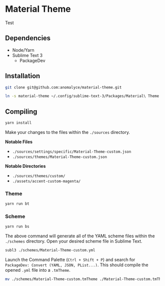 # Material Theme
Test

## Dependencies
+ Node/Yarn
+ Sublime Text 3
    + PackageDev

## Installation
```bash
git clone git@github.com:anomalyce/material-theme.git

ln -s material-theme ~/.config/sublime-text-3/Packages/Material\ Theme
```

## Compiling
```bash
yarn install
```

Make your changes to the files within the `./sources` directory.

**Notable Files**  
+ `./sources/settings/specific/Material-Theme-custom.json`
+ `./sources/themes/Material-Theme-custom.json`

**Notable Directories**  
+ `./sources/themes/custom/`
+ `./assets/accent-custom-magenta/`

### Theme
```bash
yarn run bt
```

### Scheme
```bash
yarn run bs
```

The above command will generate all of the YAML scheme files within the `./schemes` directory. Open your desired scheme file in Sublime Text.

```bash
subl3 ./schemes/Material-Theme-custom.yml
```

Launch the Command Palette (`Ctrl + Shift + P`) and search for `PackageDev: Convert (YAML, JSON, PList...)`. This should compile the opened `.yml` file into a `.tmTheme`.

```bash
mv ./schemes/Material-Theme-custom.tmTheme ./Material-Theme-custom.tmTheme
```

